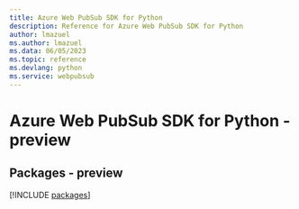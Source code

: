 ```yaml
---
title: Azure Web PubSub SDK for Python
description: Reference for Azure Web PubSub SDK for Python
author: lmazuel
ms.author: lmazuel
ms.data: 06/05/2023
ms.topic: reference
ms.devlang: python
ms.service: webpubsub
---
```

# Azure Web PubSub SDK for Python - preview
## Packages - preview
[!INCLUDE [packages](web-pubsub-index.md)]